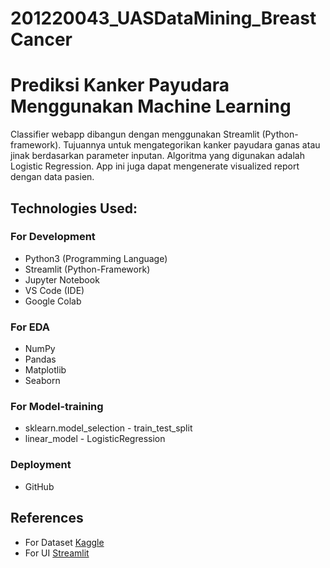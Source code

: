 # 201220043_UASDataMining_BreastCancer
# Prediksi Kanker Payudara Menggunakan Machine Learning

Classifier webapp dibangun dengan menggunakan Streamlit (Python-framework). Tujuannya untuk mengategorikan kanker payudara ganas atau jinak berdasarkan parameter inputan. Algoritma yang digunakan adalah Logistic Regression. App ini juga dapat mengenerate visualized report dengan data pasien.

## **Technologies Used:**

### For Development
* Python3 (Programming Language)
* Streamlit (Python-Framework)
* Jupyter Notebook
* VS Code (IDE)
* Google Colab

### For EDA
* NumPy
* Pandas
* Matplotlib
* Seaborn

### For Model-training
* sklearn.model_selection - train_test_split
* linear_model - LogisticRegression

### Deployment
* GitHub

## References
* For Dataset [Kaggle](https://www.kaggle.com/datasets/uciml/breast-cancer-wisconsin-data)
* For UI [Streamlit](https://streamlit.io/)
